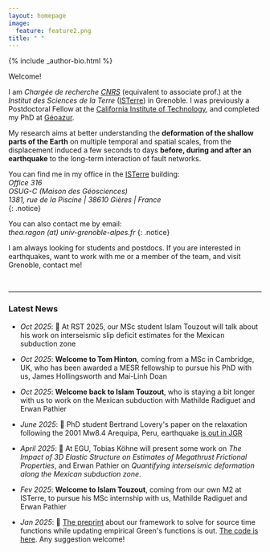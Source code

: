 ```yaml
---
layout: homepage
image:
  feature: feature2.png
title: " "
---
```


<footer role="contentinfo">
  <div class="article-author-bottom">
    {% include _author-bio.html %}
  </div>
</footer>

Welcome!

I am *Chargée de recherche [CNRS](https://www.cnrs.fr/en)* (equivalent to associate prof.) at the *Institut des Sciences de la Terre* ([ISTerre](https://www.isterre.fr/?lang=en)) in Grenoble. I was previously a Postdoctoral Fellow at the [California Institute of Technology](https://www.caltech.edu/), and completed my PhD at [Géoazur](https://geoazur.oca.eu/fr/acc-geoazur).

My research aims at better understanding the **deformation of the shallow parts of the Earth** on multiple temporal and spatial scales, from the displacement induced a few seconds to days **before, during and after an earthquake** to the long-term interaction of fault networks. 

You can find me in my office in the [ISTerre](https://www.isterre.fr/?lang=en) building:  
_Office 316_  
_OSUG-C (Maison des Géosciences)_  
_1381, rue de la Piscine | 38610 Gières | France_  
{: .notice} 

You can also contact me by email:  
*thea.ragon (at) univ-grenoble-alpes.fr*
{: .notice} 

I am always looking for students and postdocs. If you are interested in earthquakes, want to work with me or a member of the team, and visit Grenoble, contact me! 
     
<br>
       
---
### Latest News

- *Oct 2025*: 📣 At RST 2025, our MSc student Islam Touzout will talk about his work on interseismic slip deficit estimates for the Mexican subduction zone

- *Oct 2025*: **Welcome to Tom Hinton**, coming from a MSc in Cambridge, UK, who has been awarded a MESR fellowship to pursue his PhD with us, James Hollingsworth and Mai-Linh Doan

- *Oct 2025*: **Welcome back to Islam Touzout**, who is staying a bit longer with us to work on the Mexican subduction with Mathilde Radiguet and Erwan Pathier

- *June 2025*: 📄 PhD student Bertrand Lovery's paper on the relaxation following the 2001 Mw8.4 Arequipa, Peru, earthquake [is out in JGR](https://agupubs.onlinelibrary.wiley.com/doi/full/10.1029/2024GL113879)
  
- *April 2025*: 📣 At EGU, Tobias Köhne will present some work on *The Impact of 3D Elastic Structure on Estimates of Megathrust Frictional Properties*, and Erwan Pathier on *Quantifying interseismic deformation along the Mexican subduction zone*.

- *Fev 2025*: **Welcome to Islam Touzout**, coming from our own M2 at ISTerre, to pursue his MSc internship with us, Mathilde Radiguet and Erwan Pathier

- *Jan 2025*: 📄 [The preprint](https://eartharxiv.org/repository/view/8436/) about our framework to solve for source time functions while updating empirical Green's functions is out. [The code is here](https://github.com/thearagon/DeepGEM_EGF). Any suggestion welcome!
